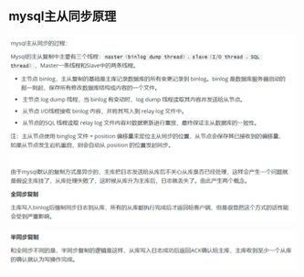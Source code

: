 ## mysql主从同步原理

![image-20210327144338887](img/主从同步/image-20210327144338887.png)

![image-20210327144617010](img/主从同步/image-20210327144617010.png)

